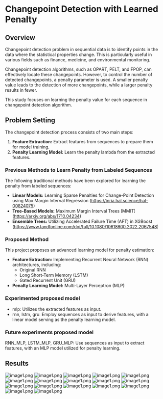 # Changepoint Detection with Learned Penalty

## Overview

Changepoint detection problem in sequential data is to identify points in the data where the statistical properties change. This is particularly useful in various fields such as finance, medicine, and environmental monitoring.

Changepoint detection algorithms, such as OPART, PELT, and FPOP, can effectively locate these changepoints. However, to control the number of detected changepoints, a penalty parameter is used. A smaller penalty value leads to the detection of more changepoints, while a larger penalty results in fewer.

This study focuses on learning the penalty value for each sequence in changepoint detection algorithm.

## Problem Setting

The changepoint detection process consists of two main steps:

1. **Feature Extraction:** Extract features from sequences to prepare them for model training.
2. **Penalty Learning Model:** Learn the penalty lambda from the extracted features.

### Previous Methods to Learn Penalty from Labeled Sequences

The following traditional methods have been explored for learning the penalty from labeled sequences:

- **Linear Models:** Learning Sparse Penalties for Change-Point Detection using Max Margin Interval Regression (https://inria.hal.science/hal-00824075)
- **Tree-Based Models:** Maximum Margin Interval Trees (MMIT) (https://arxiv.org/abs/1710.04234)
- **Ensemble Trees:** Utilizing Accelerated Failure Time (AFT) in XGBoost (https://www.tandfonline.com/doi/full/10.1080/10618600.2022.2067548)

### Proposed Method

This project proposes an advanced learning model for penalty estimation:
- **Feature Extraction:** Implementing Recurrent Neural Network (RNN) architectures, including:
  - Original RNN
  - Long Short-Term Memory (LSTM)
  - Gated Recurrent Unit (GRU)
- **Penalty Learning Model:** Multi-Layer Perceptron (MLP)

### Experimented proposed model
- mlp: Utilizes the extracted features as input.
- rnn, lstm, gru: Employ sequences as input to derive features, with a linear model serving as the penalty learning model.

### Future experiments proposed model
RNN_MLP, LSTM_MLP, GRU_MLP: Use sequences as input to extract features, with an MLP model utilized for penalty learning.

## Results
![image1.png](figures\pngs\ATAC_JV_adipose.png)
![image1.png](figures\pngs\CTCF_TDH_ENCODE.png)
![image1.png](figures\pngs\H3K4me1_TDH_BP.png)
![image1.png](figures\pngs\H3K4me3_PGP_immune.png)
![image1.png](figures\pngs\H3K4me3_TDH_ENCODE.png)
![image1.png](figures\pngs\H3K4me3_TDH_immune.png)
![image1.png](figures\pngs\H3K4me3_TDH_other.png)
![image1.png](figures\pngs\H3K4me3_XJ_immune.png)
![image1.png](figures\pngs\H3K9me3_TDH_BP.png)
![image1.png](figures\pngs\H3K27ac_TDH_some.png)
![image1.png](figures\pngs\H3K27ac-H3K4me3_TDHAM_BP.png)
![image1.png](figures\pngs\H3K27me3_RL_cancer.png)
![image1.png](figures\pngs\H3K27me3_TDH_some.png)
![image1.png](figures\pngs\H3K36me3_AM_immune.png)
![image1.png](figures\pngs\H3K36me3_TDH_ENCODE.png)
![image1.png](figures\pngs\H3K36me3_TDH_immune.png)
![image1.png](figures\pngs\H3K36me3_TDH_other.png)